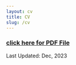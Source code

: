 ```yaml
---
layout: cv
title: CV
slug: /cv
---
```

<h3><a href="https://drive.google.com/file/d/1700LjwTpKETwY1xA1B6H2HVh4gjwNUhB/view?usp=drive_link">click here for PDF File</a></h3>
<p>Last Updated: Dec, 2023</p>
